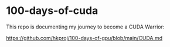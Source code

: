 # 100-days-of-cuda

This repo is documenting my journey to become a CUDA Warrior:

https://github.com/hkproj/100-days-of-gpu/blob/main/CUDA.md

